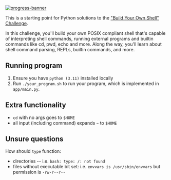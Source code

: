 [![progress-banner](https://backend.codecrafters.io/progress/shell/7f79b25b-fbc7-45de-91b1-5cf404401246)](https://app.codecrafters.io/users/codecrafters-bot?r=2qF)

This is a starting point for Python solutions to the
["Build Your Own Shell" Challenge](https://app.codecrafters.io/courses/shell/overview).

In this challenge, you'll build your own POSIX compliant shell that's capable of
interpreting shell commands, running external programs and builtin commands like
cd, pwd, echo and more. Along the way, you'll learn about shell command parsing,
REPLs, builtin commands, and more.

## Running program

1. Ensure you have `python (3.11)` installed locally
1. Run `./your_program.sh` to run your program, which is implemented in
   `app/main.py`.

## Extra functionality
- `cd` with no args goes to `$HOME`
- all input (including command) expands `~` to `$HOME`

## Unsure questions
How should `type` function:
- directories -- i.e. `bash: type: /: not found`
- files without executable bit set: i.e. `envvars is /usr/sbin/envvars` but permission is `-rw-r--r--`
